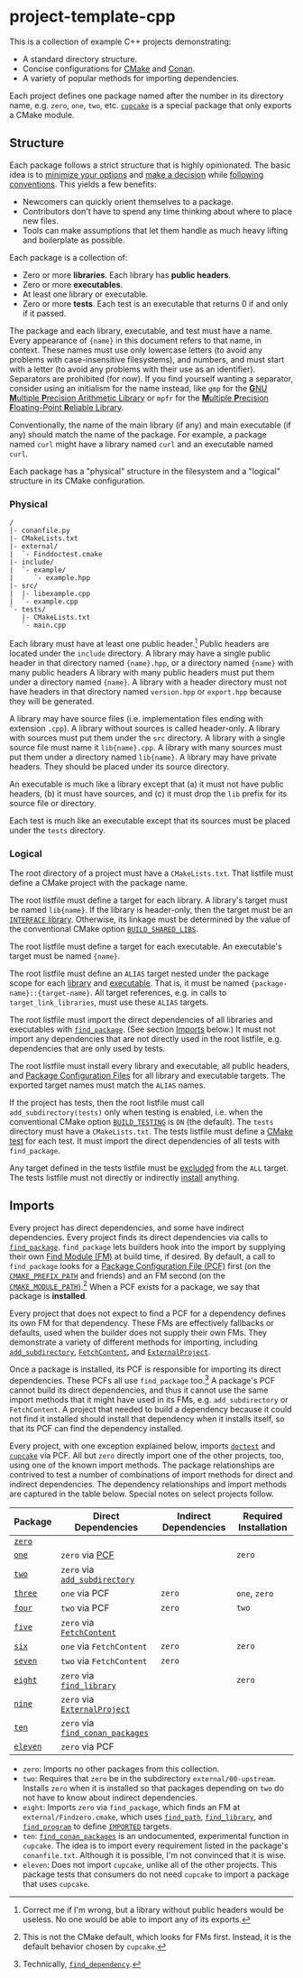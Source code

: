 # project-template-cpp

This is a collection of example C++ projects demonstrating:

- A standard directory structure.
- Concise configurations for [CMake] and [Conan].
- A variety of popular methods for importing dependencies.

[CMake]: https://cmake.org/cmake/help/latest/manual/cmake.1.html
[Conan]: https://docs.conan.io/

Each project defines one package named after the number in its directory name,
e.g. `zero`, `one`, `two`, etc.
[`cupcake`](./cupcake) is a special package that only exports a CMake module.


## Structure

Each package follows a strict structure that is highly opinionated.
The basic idea is to [minimize your options][6] and
[make a decision][8] while [following conventions][7].
This yields a few benefits:

- Newcomers can quickly orient themselves to a package.
- Contributors don't have to spend any time thinking about where to place new
    files.
- Tools can make assumptions that let them handle as much heavy lifting and
    boilerplate as possible.

Each package is a collection of:

- Zero or more **libraries**. Each library has **public headers**.
- Zero or more **executables**.
- At least one library or executable.
- Zero or more **tests**.
    Each test is an executable that returns 0 if and only if it passed.

The package and each library, executable, and test must have a name.
Every appearance of `{name}` in this document refers to that name, in context.
These names must use only lowercase letters
(to avoid any problems with case-insensitive filesystems),
and numbers,
and must start with a letter
(to avoid any problems with their use as an identifier).
Separators are prohibited (for now).
If you find yourself wanting a separator,
consider using an initialism for the name instead,
like `gmp` for the [**G**NU **M**ultiple **P**recision Arithmetic Library][gmp]
or `mpfr` for the [**M**ultiple **P**recision **F**loating-Point **R**eliable Library][mpfr].

[gmp]: https://en.wikipedia.org/wiki/GNU_Multiple_Precision_Arithmetic_Library
[mpfr]: https://en.wikipedia.org/wiki/GNU_MPFR

Conventionally, the name of the main library (if any) and main executable (if
any) should match the name of the package.
For example, a package named `curl` might have a library named `curl` and an
executable named `curl`.

Each package has a "physical" structure in the filesystem
and a "logical" structure in its CMake configuration.


### Physical

```
/
|- conanfile.py
|- CMakeLists.txt
|- external/
|  `- Finddoctest.cmake
|- include/
|  `- example/
|     `- example.hpp
|- src/
|  |- libexample.cpp
|  `- example.cpp
`- tests/
   |- CMakeLists.txt
   `- main.cpp
```

Each library must have at least one public header.[^1]
Public headers are located under the `include` directory.
A library may have a single public header in that directory named `{name}.hpp`,
or a directory named `{name}` with many public headers
A library with many public headers must put them under a directory named
`{name}`.
A library with a header directory must not have headers in that directory
named `version.hpp` or `export.hpp` because they will be generated.

A library may have source files (i.e. implementation files ending with
extension `.cpp`).
A library without sources is called header-only.
A library with sources must put them under the `src` directory.
A library with a single source file must name it `lib{name}.cpp`.
A library with many sources must put them under a directory named `lib{name}`.
A library may have private headers.
They should be placed under its source directory.

An executable is much like a library except that
(a) it must not have public headers,
(b) it must have sources,
and (c) it must drop the `lib` prefix for its source file or directory.

Each test is much like an executable except that
its sources must be placed under the `tests` directory.


### Logical

The root directory of a project must have a `CMakeLists.txt`.
That listfile must define a CMake project with the package name.

The root listfile must define a target for each library.
A library's target must be named `lib{name}`.
If the library is header-only, then the target must be an
[`INTERFACE` library][2].
Otherwise, its linkage must be determined by the value of
the conventional CMake option [`BUILD_SHARED_LIBS`].

The root listfile must define a target for each executable.
An executable's target must be named `{name}`.

The root listfile must define an `ALIAS` target
nested under the package scope
for each [library][3] and [executable][4].
That is, it must be named `{package-name}::{target-name}`.
All target references, e.g. in calls to `target_link_libraries`,
must use these `ALIAS` targets.

The root listfile must import the direct dependencies of all libraries and
executables with [`find_package`].
(See section [Imports](#imports) below.)
It must not import any dependencies that are not directly used in the root
listfile, e.g. dependencies that are only used by tests.

The root listfile must install every library and executable,
all public headers,
and [Package Configuration Files][PCF] for all library and executable targets.
The exported target names must match the `ALIAS` names.

If the project has tests,
then the root listfile must call `add_subdirectory(tests)` only when testing
is enabled, i.e. when the conventional CMake option [`BUILD_TESTING`] is `ON`
(the default).
The `tests` directory must have a `CMakeLists.txt`.
The tests listfile must define a [CMake test][5] for each test.
It must import the direct dependencies of all tests with `find_package`.

Any target defined in the tests listfile must be
[excluded][`EXCLUDE_FROM_ALL`] from the `ALL` target.
The tests listfile must not directly or indirectly
[install][`install`] anything.


## Imports

Every project has direct dependencies,
and some have indirect dependencies.
Every project finds its direct dependencies via calls to [`find_package`].
`find_package` lets builders hook into the import
by supplying their own [Find Module (FM)][FM] at build time, if desired.
By default, a call to `find_package` looks for
a [Package Configuration File (PCF)][PCF] first
(on the [`CMAKE_PREFIX_PATH`] and friends)
and an FM second (on the [`CMAKE_MODULE_PATH`]).[^2]
When a PCF exists for a package, we say that package is **installed**.

Every project that does not expect to find a PCF for a dependency 
defines its own FM for that dependency.
These FMs are effectively fallbacks or defaults,
used when the builder does not supply their own FMs.
They demonstrate a variety of different methods for importing,
including [`add_subdirectory`], [`FetchContent`], and [`ExternalProject`].

Once a package is installed,
its PCF is responsible for importing its direct dependencies.
These PCFs all use `find_package` too.[^3]
A package's PCF cannot build its direct dependencies,
and thus it cannot use the same import methods
that it might have used in its FMs,
e.g. `add_subdirectory` or `FetchContent`.
A project that needed to build a dependency
because it could not find it installed
should install that dependency when it installs itself,
so that its PCF can find the dependency installed.

Every project,
with one exception explained below,
imports [`doctest`] and [`cupcake`](./cupcake) via PCF.
All but `zero` directly import one of the other projects, too,
using one of the known import methods.
The package relationships are contrived to test a number of combinations of
import methods for direct and indirect dependencies.
The dependency relationships and import methods are captured in the table
below.
Special notes on select projects follow.

Package | Direct Dependencies | Indirect Dependencies | Required Installation
---|---|---|---
[`zero`](./00-upstream) |
[`one`](./01-find-package) | `zero` via [PCF] | | `zero` |
[`two`](./02-add-subdirectory) | `zero` via [`add_subdirectory`] |
[`three`](./03-fp-fp) | `one` via PCF | `zero` | `one`, `zero` |
[`four`](./04-as-fp) | `two` via PCF | `zero` | `two` |
[`five`](./05-fetch-content) | `zero` via [`FetchContent`] |
[`six`](./06-fp-fc) | `one` via `FetchContent` | `zero` | `zero` |
[`seven`](./07-as-fc) | `two` via `FetchContent` | `zero` |
[`eight`](./08-find-module) | `zero` via [`find_library`] | | `zero` |
[`nine`](./09-external-project) | `zero` via [`ExternalProject`] |
[`ten`](./10-conan) | `zero` via [`find_conan_packages`] |
[`eleven`](./11-no-cupcake) | `zero` via PCF |

- `zero`: Imports no other packages from this collection.
- `two`:
    Requires that `zero` be in the subdirectory `external/00-upstream`.
    Installs `zero` when it is installed so that packages depending on `two`
    do not have to know about indirect dependencies.
- `eight`: Imports `zero` via `find_package`,
    which finds an FM at `external/Findzero.cmake`,
    which uses [`find_path`], [`find_library`], and [`find_program`]
    to define [`IMPORTED`] targets.
- `ten`: [`find_conan_packages`] is an undocumented, experimental function in
    `cupcake`.
    The idea is to import every requirement listed in the package's
    `conanfile.txt`.
    Although it is possible, I'm not convinced that it is wise.
- `eleven`: Does not import `cupcake`, unlike all of the other projects.
    This package tests that consumers do not need `cupcake` to import
    a package that uses `cupcake`.

[^1]: Correct me if I'm wrong, but a library without public headers would be
  useless. No one would be able to import any of its exports.
[^2]: This is not the CMake default, which looks for FMs first.
Instead, it is the default behavior chosen by `cupcake`.
[^3]: Technically, [`find_dependency`].
[^4]: The abbreviations in directory names indicate the import methods used,
  and their order: `fp` = [`find_package`], `as` = [`add_subdirectory`],
  `fc` = [`FetchContent`].

[`doctest`]: https://github.com/doctest/doctest
[`find_package`]: https://cmake.org/cmake/help/latest/command/find_package.html
[`find_dependency`]: https://cmake.org/cmake/help/latest/module/CMakeFindDependencyMacro.html
[`add_subdirectory`]: https://cmake.org/cmake/help/latest/command/add_subdirectory.html
[`FetchContent`]: https://cmake.org/cmake/help/latest/module/FetchContent.html
[`ExternalProject`]: https://cmake.org/cmake/help/latest/module/ExternalProject.html
[`CMAKE_PREFIX_PATH`]: https://cmake.org/cmake/help/latest/variable/CMAKE_PREFIX_PATH.html
[`CMAKE_MODULE_PATH`]: https://cmake.org/cmake/help/latest/variable/CMAKE_MODULE_PATH.html
[`CMAKE_INSTALL_PREFIX`]: https://cmake.org/cmake/help/latest/variable/CMAKE_INSTALL_PREFIX.html
[`CMAKE_SYSTEM_PREFIX_PATH`]: https://cmake.org/cmake/help/latest/variable/CMAKE_SYSTEM_PREFIX_PATH.html
[`CMAKE_TOOLCHAIN_FILE`]: https://cmake.org/cmake/help/latest/variable/CMAKE_TOOLCHAIN_FILE.html
[`BUILD_SHARED_LIBS`]: https://cmake.org/cmake/help/latest/variable/BUILD_SHARED_LIBS.html
[`BUILD_TESTING`]: https://cmake.org/cmake/help/latest/module/CTest.html
[`EXCLUDE_FROM_ALL`]:https://cmake.org/cmake/help/latest/prop_tgt/EXCLUDE_FROM_ALL.html
[PCF]: https://cmake.org/cmake/help/latest/manual/cmake-packages.7.html#config-file-packages
[FM]: https://cmake.org/cmake/help/latest/manual/cmake-packages.7.html#find-module-packages
[`find_path`]: https://cmake.org/cmake/help/latest/command/find_path.html
[`find_library`]: https://cmake.org/cmake/help/latest/command/find_library.html
[`find_program`]: https://cmake.org/cmake/help/latest/command/find_program.html
[`IMPORTED`]: https://cmake.org/cmake/help/latest/guide/importing-exporting/index.html#importing-targets
[`find_conan_packages`]: ./cupcake/cmake/cupcake_find_conan_packages.cmake
[`install`]: https://cmake.org/cmake/help/latest/command/install.html

[1]: https://cmake.org/cmake/help/latest/manual/cmake-toolchains.7.html
[2]: https://cmake.org/cmake/help/latest/command/add_library.html#interface-libraries
[3]: https://cmake.org/cmake/help/latest/command/add_library.html#alias-libraries
[4]: https://cmake.org/cmake/help/latest/command/add_executable.html#alias-executables
[5]: https://cmake.org/cmake/help/latest/command/add_test.html
[6]: https://en.wikipedia.org/wiki/The_Paradox_of_Choice
[7]: https://en.wikipedia.org/wiki/Convention_over_configuration
[8]: https://en.wikipedia.org/wiki/Analysis_paralysis
